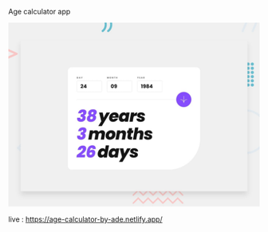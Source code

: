 Age calculator app

![Design preview for the Age calculator app coding challenge](./design/desktop-preview.jpg)

live : https://age-calculator-by-ade.netlify.app/
